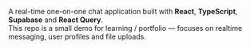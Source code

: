 A real-time one-on-one chat application built with **React**, **TypeScript**, **Supabase** and **React Query**.  
This repo is a small demo for learning / portfolio — focuses on realtime messaging, user profiles and file uploads.
